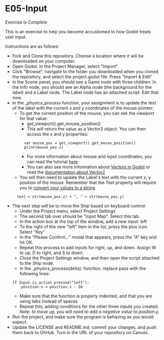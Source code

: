 # E05-Input

*Exercise is Complete*

This is an exercise to help you become accustomed to how Godot treats user input.

Instructions are as follows:
 - Fork and Clone this repository. Choose a location where it will be downloaded on your computer.
 - Open Godot. In the Project Manager, select "Import".
 - Click "Browse", navigate to the folder you downloaded when you cloned the repository, and select the project.godot file. Press "Import & Edit"
 - In the Scene panel, you should see a Game node with three children. In the Info node, you should see an Alpha node (the background for the label) and a Label node. The Label node has an attached script. Edit that now.
 - In the _physics_process function, your assignment is to update the text of the label with the current x and y coordinates of the mouse pointer:
   - To get the current position of the mouse, you can ask the viewport for that value:
     - get_viewport().get_mouse_position()
     - This will return the value as a Vector2 object. You can then access the x and y properties:
     ```
       var mouse_pos = get_viewport().get_mouse_position()
       print(mouse_pos.x)
     ```
     - For more information about mouse and input coordinates, you can read the tutorial [here](https://docs.godotengine.org/en/3.1/tutorials/inputs/mouse_and_input_coordinates.html)
     - You can also see more information about [Vectors in Godot](https://docs.godotengine.org/en/3.1/tutorials/math/vector_math.html) or read the [documentation about Vector2](https://docs.godotengine.org/en/3.1/classes/class_vector2.html)
   - You will then need to update the Label's text with the current x, y position of the mouse. Remember that the Text property will require you to [convert your values to a string](https://godotengine.org/qa/225/how-do-you-convert-between-built-in-types).
   ```
     text = str(mouse_pos.x) + ", " + str(mouse_pos.y)
   ```
 - The next step will be to move the Ship based on keyboard control:
   - Under the Project menu, select Project Settings
   - The second tab over should be "Input Map". Select this tab.
   - In the action box at the top of the window, add a new input: left
   - To the right of the new "left" item in the list, press the plus icon. Select "Key"
   - In the "Please Confirm…" modal that appears, press the "A" key and hit OK.
   - Repeat this process to add inputs for right, up, and down. Assign W to up, D to right, and S to down.
   - Close the Project Settings window, and then open the script attached to the Ship node.
   - in the _physics_process(delta): function, replace pass with the following lines:
    ```
    if Input.is_action_pressed("left"):
        position.x = position.x - 10
    ```
   - Make sure that the function is properly indented, and that you are using tabs instead of spaces
   - Repeat this, adding conditions for the other three inputs you created. *Note: to move up, you will need to add a negative value to position.y.*
 - Run the project, and make sure the program is behaving as you would expect.
 - Update the LICENSE and README.md, commit your changes, and push them back to GitHub. Turn in the URL of your repository on Canvas.


